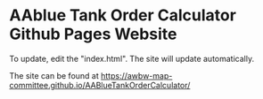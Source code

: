 # AAblue Tank Order Calculator Github Pages Website

To update, edit the "index.html". The site will update automatically.

The site can be found at https://awbw-map-committee.github.io/AABlueTankOrderCalculator/
